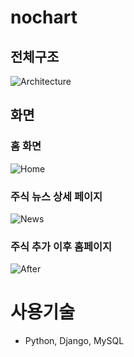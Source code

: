 # nochart

## 전체구조

![Architecture](.img/architecture.jpg)

## 화면
### 홈 화면
![Home](.img/home.png)
### 주식 뉴스 상세 페이지
![News](.img/before_insert.png)
### 주식 추가 이후 홈페이지
![After](.img/after_insert.png)




# 사용기술
- Python, Django, MySQL
